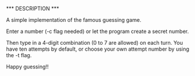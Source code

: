 *** DESCRIPTION ***

A simple implementation of the famous guessing game.

Enter a number (-c flag needed) or let the program create a secret number.

Then type in a 4-digit combination (0 to 7 are allowed) on each turn. You have ten attempts by default, or choose your
own attempt number by using the -t flag.

Happy guessing!!